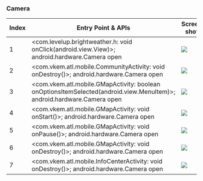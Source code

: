 ### Camera
| Index | Entry Point & APIs | Screen shot | Resource id | Label |
| ------------- | ------------- | ------------- |-------------|-------------|
| 1 | <com.levelup.brightweather.h: void onClick(android.view.View)>; android.hardware.Camera open | ![](F:\COSMOS\output\py\Play_win8\Weather\com.levelup.brightweather\com.levelup.brightweather.CameraActivity.png) |  | T |
| 2 | <com.vkem.atl.mobile.CommunityActivity: void onDestroy()>; android.hardware.Camera open | ![](F:\COSMOS\output\py\Play_win8\Weather\com.vkem.atl.mobile\com.vkem.atl.mobile.CommunityActivity.png) |  | F |
| 3 | <com.vkem.atl.mobile.GMapActivity: boolean onOptionsItemSelected(android.view.MenuItem)>; android.hardware.Camera open | ![](F:\COSMOS\output\py\Play_win8\Weather\com.vkem.atl.mobile\com.vkem.atl.mobile.GMapActivity.png) |  | T |
| 4 | <com.vkem.atl.mobile.GMapActivity: void onStart()>; android.hardware.Camera open | ![](F:\COSMOS\output\py\Play_win8\Weather\com.vkem.atl.mobile\com.vkem.atl.mobile.GMapActivity.png) |  | T |
| 5 | <com.vkem.atl.mobile.GMapActivity: void onPause()>; android.hardware.Camera open | ![](F:\COSMOS\output\py\Play_win8\Weather\com.vkem.atl.mobile\com.vkem.atl.mobile.GMapActivity.png) |  | T |
| 6 | <com.vkem.atl.mobile.GMapActivity: void onDestroy()>; android.hardware.Camera open | ![](F:\COSMOS\output\py\Play_win8\Weather\com.vkem.atl.mobile\com.vkem.atl.mobile.GMapActivity.png) |  | T |
| 7 | <com.vkem.atl.mobile.InfoCenterActivity: void onDestroy()>; android.hardware.Camera open | ![](F:\COSMOS\output\py\Play_win8\Weather\com.vkem.atl.mobile\com.vkem.atl.mobile.InfoCenterActivity.png) |  | F |
